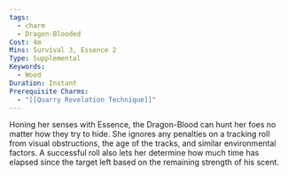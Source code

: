 ```yaml
---
tags:
  - charm
  - Dragon-Blooded
Cost: 4m
Mins: Survival 3, Essence 2
Type: Supplemental
Keywords:
  - Wood
Duration: Instant
Prerequisite Charms:
  - "[[Quarry Revelation Technique]]"
---
```

Honing her senses with Essence, the Dragon-Blood can hunt her foes no matter how they try to hide. She ignores any penalties on a tracking roll from visual obstructions, the age of the tracks, and similar environmental factors. A successful roll also lets her determine how much time has elapsed since the target left based on the remaining strength of his scent.